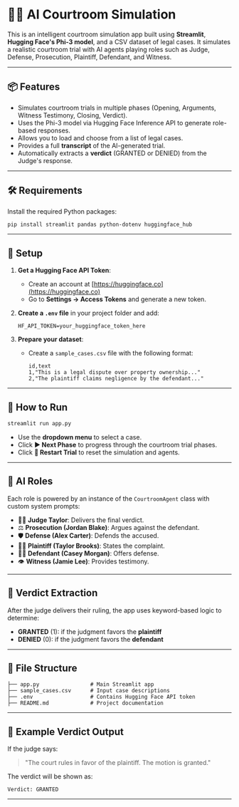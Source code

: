 # 🧑‍⚖️ AI Courtroom Simulation

This is an intelligent courtroom simulation app built using **Streamlit**, **Hugging Face's Phi-3 model**, and a CSV dataset of legal cases. It simulates a realistic courtroom trial with AI agents playing roles such as Judge, Defense, Prosecution, Plaintiff, Defendant, and Witness.

---

## 📦 Features

- Simulates courtroom trials in multiple phases (Opening, Arguments, Witness Testimony, Closing, Verdict).
- Uses the Phi-3 model via Hugging Face Inference API to generate role-based responses.
- Allows you to load and choose from a list of legal cases.
- Provides a full **transcript** of the AI-generated trial.
- Automatically extracts a **verdict** (GRANTED or DENIED) from the Judge's response.

---

## 🛠️ Requirements

Install the required Python packages:

```bash
pip install streamlit pandas python-dotenv huggingface_hub
```

---

## 🔐 Setup

1. **Get a Hugging Face API Token**:
   - Create an account at [https://huggingface.co](https://huggingface.co)
   - Go to **Settings → Access Tokens** and generate a new token.

2. **Create a `.env` file** in your project folder and add:

   ```env
   HF_API_TOKEN=your_huggingface_token_here
   ```

3. **Prepare your dataset**:
   - Create a `sample_cases.csv` file with the following format:

     ```csv
     id,text
     1,"This is a legal dispute over property ownership..."
     2,"The plaintiff claims negligence by the defendant..."
     ```

---

## 🚀 How to Run

```bash
streamlit run app.py
```

- Use the **dropdown menu** to select a case.
- Click **▶️ Next Phase** to progress through the courtroom trial phases.
- Click **🔁 Restart Trial** to reset the simulation and agents.

---

## 🧠 AI Roles

Each role is powered by an instance of the `CourtroomAgent` class with custom system prompts:

- 👩‍⚖️ **Judge Taylor**: Delivers the final verdict.
- ⚖️ **Prosecution (Jordan Blake)**: Argues against the defendant.
- 🛡 **Defense (Alex Carter)**: Defends the accused.
- 🙋‍♂️ **Plaintiff (Taylor Brooks)**: States the complaint.
- 🙋‍♀️ **Defendant (Casey Morgan)**: Offers defense.
- 👁 **Witness (Jamie Lee)**: Provides testimony.

---

## 📜 Verdict Extraction

After the judge delivers their ruling, the app uses keyword-based logic to determine:

- **GRANTED** (1): if the judgment favors the **plaintiff**
- **DENIED** (0): if the judgment favors the **defendant**

---

## 📂 File Structure

```plaintext
├── app.py                # Main Streamlit app
├── sample_cases.csv      # Input case descriptions
├── .env                  # Contains Hugging Face API token
├── README.md             # Project documentation
```

---

## 🧪 Example Verdict Output

If the judge says:
> "The court rules in favor of the plaintiff. The motion is granted."

The verdict will be shown as:
```
Verdict: GRANTED
```

---


